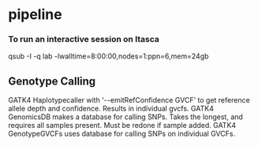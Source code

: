 # pipeline

### To run an interactive session on Itasca
qsub -I -q lab -lwalltime=8:00:00,nodes=1:ppn=6,mem=24gb



## Genotype Calling
GATK4 Haplotypecaller with '--emitRefConfidence GVCF' to get reference allele depth and confidence. Results in individual gvcfs.
GATK4 GenomicsDB makes a database for calling SNPs. Takes the longest, and requires all samples present. Must be redone if sample added.
GATK4 GenotypeGVCFs uses database for calling SNPs on individual GVCFs.
